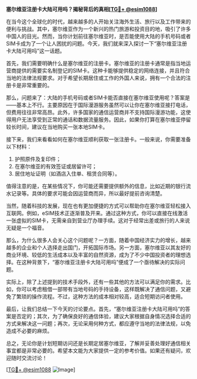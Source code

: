 **塞尔维亚注册卡大陆可用吗？揭秘背后的真相[[TG💪+ @esim1088](https://t.me/s/esim1088)]**

在当今这个全球化的时代，越来越多的人开始关注海外生活、旅行以及工作带来的便利与挑战。其中，塞尔维亚作为一个新兴的热门旅游和投资目的地，吸引了许多中国人的目光。然而，当你计划前往塞尔维亚时，是否能使用大陆的手机号码或者SIM卡成为了一个让人困扰的问题。今天，我们就来深入探讨一下“塞尔维亚注册卡大陆可用吗”这一话题。

首先，我们需要明确什么是塞尔维亚的注册卡。塞尔维亚的注册卡通常是指当地运营商提供的需要实名制登记的SIM卡。这种卡能够提供稳定的网络连接，并且符合当地的法律法规要求。对于希望长期居住或工作的外国人来说，拥有一个合法的注册卡是非常重要的。

那么，问题来了：大陆的手机号码或者SIM卡能否直接在塞尔维亚使用呢？答案是——基本上不行。主要原因在于国际漫游服务虽然可以让你在塞尔维亚接打电话，但费用往往非常高昂。此外，许多国家的通信运营商并不支持国际漫游功能，这使得用户无法享受到正常的通话和数据流量服务。因此，如果你打算在塞尔维亚停留较长时间，建议在当地购买一张本地SIM卡。

接下来，我们来看看如何在塞尔维亚顺利获取一张注册卡。一般来说，你需要准备以下材料：

1. 护照原件及复印件；
2. 在塞尔维亚的有效签证或居留许可；
3. 居住地址证明（如酒店入住单、租赁合同等）。

值得注意的是，在某些情况下，你可能还需要提供额外的信息，比如近期的银行流水记录等。具体的要求可能会因运营商而异，所以最好提前咨询清楚。

当然，随着科技的发展，现在也有更加便捷的方式可以帮助你在塞尔维亚轻松接入互联网。例如，eSIM技术正逐渐普及开来。通过这种方式，你可以直接在线激活一张虚拟的SIM卡，无需亲自到营业厅办理手续。这对于经常出差或旅行的人来说无疑是一个福音。

那么，为什么很多人会关心这个问题呢？一方面，随着中国经济实力的增长，越来越多的企业和个人选择走出国门，开拓国际市场。另一方面，塞尔维亚以其友好的商业环境、较低的生活成本以及丰富的自然资源，成为了不少中国投资者的理想选择。在这种背景下，“塞尔维亚注册卡大陆可用吗”便成了一个亟待解决的实际问题。

实际上，除了上述提到的技术手段外，还有一些其他的方法可以满足你的需求。比如，你可以考虑租借一部带有当地号码的手持设备，这样既解决了通信问题，又避免了繁琐的操作流程。不过，这种方法的成本相对较高，适合短期访问者使用。

最后，让我们总结一下今天的讨论要点。首先，“塞尔维亚注册卡大陆可用吗”的答案是否定的；其次，为了确保良好的通信体验，建议大家根据自身情况选择合适的方式来解决这一问题；再次，无论采用何种方式，都应遵守当地的法律法规，以免造成不必要的麻烦。

总之，无论你是计划短期访问还是长期定居塞尔维亚，了解并妥善处理好通信相关事宜都是非常必要的。希望本文能为大家提供一定的参考价值。如果还有疑问，欢迎随时交流讨论！

[[TG💪+ @esim1088](https://t.me/s/esim1088) ![Image](https://i.postimg.cc/4NQfJmqS/Snipaste-2025-05-13-00-14-12.png)]